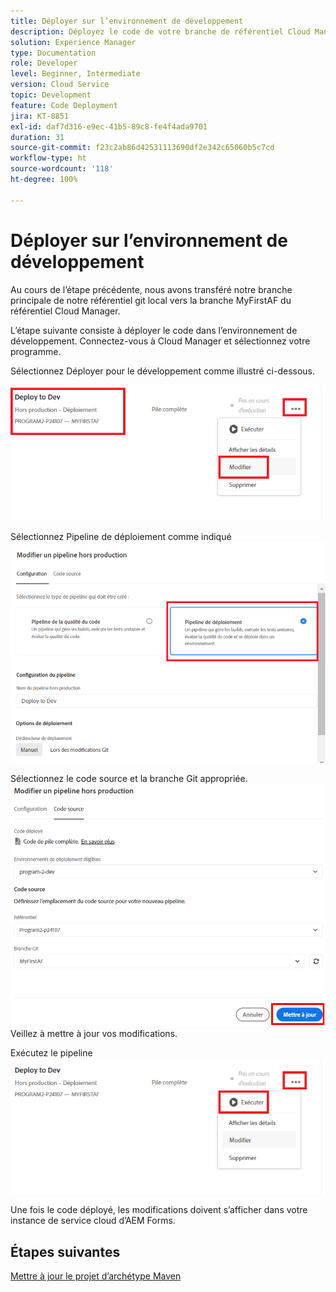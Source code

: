 ```yaml
---
title: Déployer sur l’environnement de développement
description: Déployez le code de votre branche de référentiel Cloud Manager
solution: Experience Manager
type: Documentation
role: Developer
level: Beginner, Intermediate
version: Cloud Service
topic: Development
feature: Code Deployment
jira: KT-8851
exl-id: daf7d316-e9ec-41b5-89c8-fe4f4ada9701
duration: 31
source-git-commit: f23c2ab86d42531113690df2e342c65060b5c7cd
workflow-type: ht
source-wordcount: '118'
ht-degree: 100%

---
```


# Déployer sur l’environnement de développement

Au cours de l’étape précédente, nous avons transféré notre branche principale de notre référentiel git local vers la branche MyFirstAF du référentiel Cloud Manager.

L’étape suivante consiste à déployer le code dans l’environnement de développement.
Connectez-vous à Cloud Manager et sélectionnez votre programme.

Sélectionnez Déployer pour le développement comme illustré ci-dessous.


![first-step](assets/deploy-first-step1.png)


Sélectionnez Pipeline de déploiement comme indiqué
![first-step](assets/deploy1.png)

Sélectionnez le code source et la branche Git appropriée.
![first-step](assets/deploy2.png)
Veillez à mettre à jour vos modifications.

Exécutez le pipeline
![run-pipeline](assets/run-pipeline.png)

Une fois le code déployé, les modifications doivent s’afficher dans votre instance de service cloud d’AEM Forms.

## Étapes suivantes

[Mettre à jour le projet d’archétype Maven](./updating-project-archetype.md)
